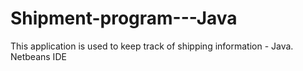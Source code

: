 # Shipment-program---Java
This application is used to keep track of shipping information - Java.
Netbeans IDE
